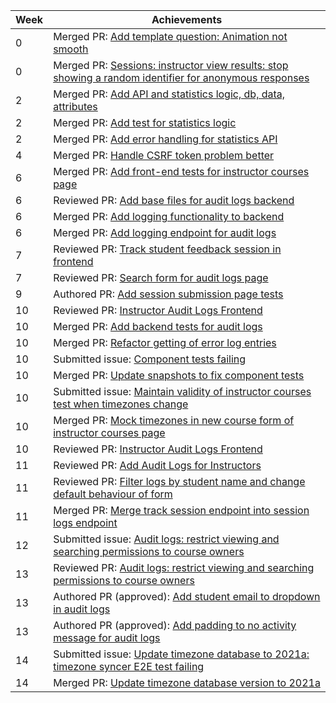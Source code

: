 Week | Achievements
---- | ------------
0 | Merged PR: [Add template question: Animation not smooth](https://github.com/TEAMMATES/teammates/pull/10889)
0 | Merged PR: [Sessions: instructor view results: stop showing a random identifier for anonymous responses](https://github.com/TEAMMATES/teammates/pull/10890)
2 | Merged PR: [Add API and statistics logic, db, data, attributes](https://github.com/t-cheepeng/teammates/pull/26)
2 | Merged PR: [Add test for statistics logic](https://github.com/t-cheepeng/teammates/pull/32)
2 | Merged PR: [Add error handling for statistics API](https://github.com/t-cheepeng/teammates/pull/33)
4 | Merged PR: [Handle CSRF token problem better](https://github.com/TEAMMATES/teammates/pull/10951)
6 | Merged PR: [Add front-end tests for instructor courses page](https://github.com/TEAMMATES/teammates/pull/10967)
6 | Reviewed PR: [Add base files for audit logs backend](https://github.com/TEAMMATES/teammates/pull/10978)
6 | Merged PR: [Add logging functionality to backend](https://github.com/TEAMMATES/teammates/pull/10984)
6 | Merged PR: [Add logging endpoint for audit logs](https://github.com/TEAMMATES/teammates/pull/10985)
7 | Reviewed PR: [Track student feedback session in frontend](https://github.com/TEAMMATES/teammates/pull/11005)
7 | Reviewed PR: [Search form for audit logs page](https://github.com/TEAMMATES/teammates/pull/11006)
9 | Authored PR: [Add session submission page tests](https://github.com/TEAMMATES/teammates/pull/11044)
10 | Reviewed PR: [Instructor Audit Logs Frontend](https://github.com/TEAMMATES/teammates/pull/11047)
10 | Merged PR: [Add backend tests for audit logs](https://github.com/TEAMMATES/teammates/pull/11048)
10 | Merged PR: [Refactor getting of error log entries](https://github.com/TEAMMATES/teammates/pull/11050)
10 | Submitted issue: [Component tests failing](https://github.com/TEAMMATES/teammates/issues/11051)
10 | Merged PR: [Update snapshots to fix component tests](https://github.com/TEAMMATES/teammates/pull/11052)
10 | Submitted issue: [Maintain validity of instructor courses test when timezones change](https://github.com/TEAMMATES/teammates/issues/11056)
10 | Merged PR: [Mock timezones in new course form of instructor courses page](https://github.com/TEAMMATES/teammates/pull/11057)
10 | Reviewed PR: [Instructor Audit Logs Frontend](https://github.com/TEAMMATES/teammates/pull/11047)
11 | Reviewed PR: [Add Audit Logs for Instructors](https://github.com/TEAMMATES/teammates/pull/11074)
11 | Reviewed PR: [Filter logs by student name and change default behaviour of form](https://github.com/TEAMMATES/teammates/pull/11076)
11 | Merged PR: [Merge track session endpoint into session logs endpoint](https://github.com/TEAMMATES/teammates/pull/11082)
12 | Submitted issue: [Audit logs: restrict viewing and searching permissions to course owners](https://github.com/TEAMMATES/teammates/issues/11099)
13 | Reviewed PR: [Audit logs: restrict viewing and searching permissions to course owners](https://github.com/TEAMMATES/teammates/pull/11112)
13 | Authored PR (approved): [Add student email to dropdown in audit logs](https://github.com/TEAMMATES/teammates/pull/11113)
13 | Authored PR (approved): [Add padding to no activity message for audit logs](https://github.com/TEAMMATES/teammates/pull/11117)
14 | Submitted issue: [Update timezone database to 2021a: timezone syncer E2E test failing](https://github.com/TEAMMATES/teammates/issues/11118)
14 | Merged PR: [Update timezone database version to 2021a](https://github.com/TEAMMATES/teammates/pull/11125)
